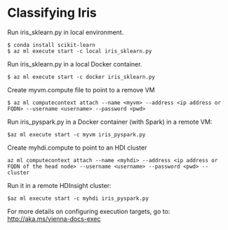 # Classifying Iris

Run iris_sklearn.py in local environment.
```
$ conda install scikit-learn
$ az ml execute start -c local iris_sklearn.py
```

Run iris_sklearn.py in a local Docker container.
```
$ az ml execute start -c docker iris_sklearn.py
```

Create myvm.compute file to point to a remove VM
```
$ az ml computecontext attach --name <myvm> --address <ip address or FQDN> --username <username> --password <pwd>
```

Run iris_pyspark.py in a Docker container (with Spark) in a remote VM:
```
$az ml execute start -c myvm iris_pyspark.py
```

Create myhdi.compute to point to an HDI cluster
```
az ml computecontext attach --name <myhdi> --address <ip address or FQDN of the head node> --username <username> --password <pwd> --cluster
```

Run it in a remote HDInsight cluster:
```
$az ml execute start -c myhdi iris_pyspark.py
```
For more details on configuring execution targets, go to: http://aka.ms/vienna-docs-exec
